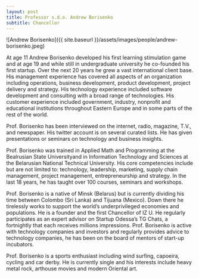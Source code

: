 ```yaml
---
layout: post
title: Professor s.d.o. Andrew Borisenko
subtitle: Chancellor
---
```


![Andrew Borisenko]({{ site.baseurl }}/assets/images/people/andrew-borisenko.jpeg)

At age 11 Andrew Borisenko developed his first learning stimulation game and at age 19 and while still in undergraduate university he co-founded his first startup. Over the next 20 years he grew a vast international client base. His management experience has covered all aspects of an organization including operations, business development, product development, project delivery and strategy. His technology experience included software development and consulting with a broad range of technologies. His customer experience included government, industry, nonprofit and educational institutions throughout Eastern Europe and in some parts of the rest of the world.

Prof. Borisenko has been interviewed on the internet, radio, magazine, T.V., and newspaper. His twitter account is on several curated lists. He has given presentations or seminars on technology and business insights.

Prof. Borisenko was trained in Applied Math and Programming at the Bealrusian State Universityand in Information Technology and Sciences at the Belarusian National Technical University. His core competencies include but are not limited to: technology, leadership, marketing, supply chain management, project management, entrepreneurship and strategy. In the last 18 years, he has taught over 100 courses, seminars and workshops.

Prof. Borisenko is a native of Minsk (Belarus) but is currently dividing his time between Colombo (Sri Lanka) and Tijuana (Mexico). Down there he tirelessly works to support the world’s underprivileged economies and populations. He is a founder and the first Chancellor of IZ U. He regularly participates as an expert advisor on Startup Odessa’s TG Chats, a fortnightly that each receives millions impressions. Prof. Borisenko is active with technology companies and investors and regularly provides advice to technology companies, he has been on the board of mentors of start-up incubators.

Prof. Borisenko is a sports enthusiast including wind surfing, capoeira, cycling and car derby. He is currently single and his interests include heavy metal rock, arthouse movies and modern Oriental art.
